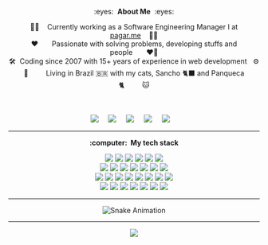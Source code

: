 <p align="center">
:eyes:&nbsp;&nbsp;<b>About Me</b>&nbsp;&nbsp;:eyes:
</p>

<p align="center">
  👨‍💻&nbsp;&nbsp;&nbsp;&nbsp;Currently working as a Software Engineering Manager I at <a href="https://pagar.me/">pagar.me</a>&nbsp;&nbsp;&nbsp;&nbsp;🧑‍🔧
  <br/>
  ♥️&nbsp;&nbsp;&nbsp;&nbsp;&nbsp;&nbsp;&nbsp;Passionate with solving problems, developing stuffs and people&nbsp;&nbsp;&nbsp;&nbsp;&nbsp;&nbsp;&nbsp;❤️‍🔥
  <br/>
  🛠️&nbsp;&nbsp;Coding since 2007 with 15+ years of experience in web development&nbsp;&nbsp;&nbsp;⚙️
  <br/>
  🐙&nbsp;&nbsp;&nbsp;&nbsp;&nbsp;&nbsp;&nbsp;&nbsp;&nbsp;Living in Brazil 🇧🇷 with my cats, Sancho 🐈‍⬛ and Panqueca 🐈&nbsp;&nbsp;&nbsp;&nbsp;&nbsp;&nbsp;&nbsp;&nbsp;&nbsp;🐱
</p>
<br/>
<p align="center">
  <a href="mailto:grippado@gmail.com?subject=Olá%20Gabriel%20Gripp"><img src="https://img.shields.io/badge/gmail-%23D14836.svg?&style=for-the-badge&logo=gmail&logoColor=white" /></a>&nbsp;&nbsp;&nbsp;&nbsp;
  <a href="https://www.linkedin.com/in/grippado/"><img src="https://img.shields.io/badge/linkedin-%230077B5.svg?&style=for-the-badge&logo=linkedin&logoColor=white" /></a>&nbsp;&nbsp;&nbsp;&nbsp;
  <a href="https://www.instagram.com/grippado/"><img src="https://img.shields.io/badge/instagram-%23dc2743.svg?&style=for-the-badge&logo=instagram&logoColor=white" /></a>&nbsp;&nbsp;&nbsp;&nbsp;
  <a href="https://www.facebook.com/grippado"><img src="https://img.shields.io/badge/facebook-%233B5998.svg?&style=for-the-badge&logo=facebook&logoColor=white" /></a>&nbsp;&nbsp;&nbsp;&nbsp;
  <a href="https://twitter.com/grippado"><img src="https://img.shields.io/badge/twitter-%231DA1F2.svg?&style=for-the-badge&logo=twitter&logoColor=white" /></a>&nbsp;&nbsp;&nbsp;&nbsp;
</p>

<hr/>

<p align="center">
<b>:computer: &nbsp;My tech stack</b>
  
<br/>

<p align="center">
  
  <img src="https://img.shields.io/badge/HTML5-E34F26?style=for-the-badge&logo=html5&logoColor=white" />
  <img src="https://img.shields.io/badge/CSS-239120?&style=for-the-badge&logo=css3&logoColor=white"/>
  <img src="https://img.shields.io/badge/JavaScript-F7DF1E?style=for-the-badge&logo=javascript&logoColor=black"/>
  <img src="https://img.shields.io/badge/TypeScript-007ACC?style=for-the-badge&logo=typescript&logoColor=white"/>
  <img src="https://img.shields.io/badge/Node.js-43853D?style=for-the-badge&logo=node.js&logoColor=white"/>
  <img src="https://img.shields.io/badge/Vue.js-35495E?style=for-the-badge&logo=vue.js&logoColor=4FC08D"/>
  <br/>
  <img src="https://img.shields.io/badge/GIT-%23F05033.svg?&style=flat&logo=git&logoColor=white"/>
  <img src="https://img.shields.io/badge/GITHUB-%23121011.svg?&style=flat&logo=github&logoColor=white"/>
  <img src="https://img.shields.io/badge/GITHUB%20ACTIONS-2088FF.svg?&style=flat&logo=github-actions&logoColor=white"/>
  <img src="https://img.shields.io/badge/DOCKER-2496ED.svg?&style=flat&logo=docker&logoColor=white"/>
  <img src="https://img.shields.io/badge/MONGODB-47A248.svg?&style=flat&logo=mongodb&logoColor=white"/>
  <img src="https://img.shields.io/badge/POSTGRES-%23316192.svg?&style=flat&logo=postgresql&"/>
  <img src="https://img.shields.io/badge/MARIADB-4479A1.svg?&style=flat&logo=mariadb&"/>
  <br/>
  <img src="https://img.shields.io/badge/DOMAIN%20DD-02569B.svg?&style=flat&logo=ddd&logoColor=white"/>
  <img src="https://img.shields.io/badge/TEST%20DD-E34F26.svg?&style=flat&logo=tdd&logoColor=white"/>
  <img src="https://img.shields.io/badge/PMBOK-DD0031.svg?&style=flat&logo=ddd&logoColor=white"/>
  <img src="https://img.shields.io/badge/SONARQUBE-4E9BCD.svg?&style=flat&logo=sonarqube&logoColor=white"/>
  <img src="https://img.shields.io/badge/-ReactJs-61DAFB?logo=react&style=flat&logoColor=white&textColor=white"/>
  <img src="https://img.shields.io/badge/PHP-777BB4.svg?&style=flat&logo=php&logoColor=white"/>
  <img src="https://img.shields.io/badge/JQUERY-0769AD.svg?&style=flat&logo=jquery&logoColor=white"/>
  <img src="https://img.shields.io/badge/PYTHON-3776AB.svg?&style=flat&logo=python&logoColor=white"/>
  <br/>
  <img src="https://img.shields.io/badge/REST-02569B.svg?&style=flat&logo=rest&logoColor=white"/>
  <img src="https://img.shields.io/badge/GRAPHQL-E10098.svg?&style=flat&logo=graphql&logoColor=white"/>
  <img src="https://img.shields.io/badge/LINUX-FCC624?style=flat-square&logo=linux&logoColor=black"/>
  <img src="https://img.shields.io/badge/VSCODE-007ACC.svg?&style=flat&logo=visual-studio-code"/>
  <img src="https://img.shields.io/badge/CLEAN%20ARCHITECTURE-6DB33F.svg?&style=flat&logoColor=white"/>
  <img src="https://img.shields.io/badge/MVC-888888.svg?&style=flat&logoColor=white"/>
  <img src="https://img.shields.io/badge/MVVM-888888.svg?&style=flat&logoColor=white"/>
  
</p>
</p>
<!--
<hr/>
<p align="center">
  <b>:gear: &nbsp;GitHub Statistics</b>
</p>
  <br/>
    <p align="center">
        <img height="137px" src="https://github-readme-stats.vercel.app/api/top-langs/?username=grippado&hide=html&hide_title=true&hide_border=true&layout=compact&langs_count=8&theme=nightowl" />
    </p>
    <p align="center">
        <img height="137px" src="https://github-readme-streak-stats.herokuapp.com/?user=grippado&hide_border=true&theme=nightowl" />
    </p>
    <p align="center">
        <img height="137px" src="https://github-readme-stats.vercel.app/api?username=grippado&hide_title=true&hide_border=true&show_icons=true&include_all_commits=true&count_private=true&line_height=21&theme=nightowl" />
    </p>
-->

<hr/>

  <p align="center">
    <img src="https://camo.githubusercontent.com/9b7074dac1de6f44552593cb28399eb5ebb7b53cd85259759f57a36563ec579b/68747470733a2f2f70726f66696c652d726561646d652d67656e657261746f722e636f6d2f6173736574732f736e616b652e737667" alt="Snake Animation" data-canonical-src="https://profile-readme-generator.com/assets/snake.svg" style="max-width: 100%;">
  </p>
  
<hr/>

<p align="center">
  <img src="https://komarev.com/ghpvc/?username=grippado&style=for-the-badge&label=Profile Views&color=ff69b4"><img>
</p>
